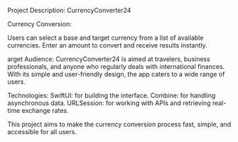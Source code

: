 Project Description: CurrencyConverter24

Currency Conversion:

Users can select a base and target currency from a list of available currencies.
Enter an amount to convert and receive results instantly.

arget Audience:
CurrencyConverter24 is aimed at travelers, business professionals, and anyone who regularly deals with international finances. With its simple and user-friendly design, the app caters to a wide range of users.


Technologies:
SwiftUI: for building the interface.
Combine: for handling asynchronous data.
URLSession: for working with APIs and retrieving real-time exchange rates.



This project aims to make the currency conversion process fast, simple, and accessible for all users.
